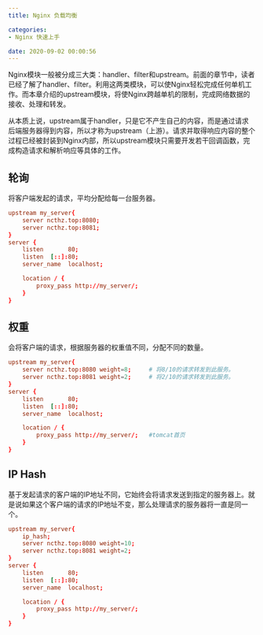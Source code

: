 ```yaml
---
title: Nginx 负载均衡

categories:
- Nginx 快速上手

date: 2020-09-02 00:00:56
---
```

Nginx模块一般被分成三大类：handler、filter和upstream。前面的章节中，读者已经了解了handler、filter。利用这两类模块，可以使Nginx轻松完成任何单机工作。而本章介绍的upstream模块，将使Nginx跨越单机的限制，完成网络数据的接收、处理和转发。

从本质上说，upstream属于handler，只是它不产生自己的内容，而是通过请求后端服务器得到内容，所以才称为upstream（上游）。请求并取得响应内容的整个过程已经被封装到Nginx内部，所以upstream模块只需要开发若干回调函数，完成构造请求和解析响应等具体的工作。

## 轮询
将客户端发起的请求，平均分配给每一台服务器。

```conf
upstream my_server{
    server ncthz.top:8080;
    server ncthz.top:8081;
}
server {
    listen       80;
    listen  [::]:80;
    server_name  localhost;

	location / {
        proxy_pass http://my_server/;
    }
}
```

## 权重
会将客户端的请求，根据服务器的权重值不同，分配不同的数量。

```conf
upstream my_server{
    server ncthz.top:8080 weight=8;     # 将8/10的请求转发到此服务。 
    server ncthz.top:8081 weight=2;     # 将2/10的请求转发到此服务。
}
server {
    listen       80;
    listen  [::]:80;
    server_name  localhost;

	location / {
        proxy_pass http://my_server/;	#tomcat首页
    }
}
```

## IP Hash
基于发起请求的客户端的IP地址不同，它始终会将请求发送到指定的服务器上。就是说如果这个客户端的请求的IP地址不变，那么处理请求的服务器将一直是同一个。

```conf
upstream my_server{
	ip_hash;
    server ncthz.top:8080 weight=10;
    server ncthz.top:8081 weight=2;
}
server {
    listen       80;
    listen  [::]:80;
    server_name  localhost;

	location / {
        proxy_pass http://my_server/;
    }
}
```

